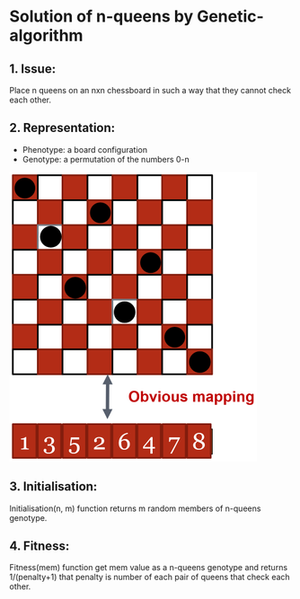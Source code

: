 # Solution of n-queens by Genetic-algorithm

## 1. Issue:
Place n queens on an nxn chessboard in such a way that they cannot check each other.

## 2. Representation:
* Phenotype: a board configuration
* Genotype: a permutation of the numbers 0-n

![representation](https://raw.githubusercontent.com/VakhshooriEhsan/EvolutionaryComputing2020-HW1-8Queens/master/docs/imgs/representation.PNG)

## 3. Initialisation:
Initialisation(n, m) function returns m random members of n-queens genotype.

## 4. Fitness:
Fitness(mem) function get mem value as a n-queens genotype and returns 1/(penalty+1) that penalty is number of each pair of queens that check each other.

<!--
# Representation: Permutations
# Recombination: 'Cut-and-crossfill' crossover, probability: 100%
# Mutation: Swap, probability: 80%
# Parent selection: Best 2 out of random 5

# Survival selection: Replace worst
# Population size: 100
# Number of offspring: 2
# Initialisation: Random
# Termination condition: Solution or 10000 fitness evaluations
-->
